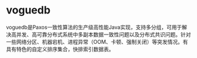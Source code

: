 # voguedb
voguedb是Paxos一致性算法的生产级高性能Java实现，支持多分组，可用于解决高并发、高可靠分布式系统中多副本数据一致性问题以及分布式共识问题。针对一些网络分区、机器宕机、进程异常（OOM、卡顿、强制关闭）等突发情况。有具有特色的自定义排序集合，快排索引数据表。
